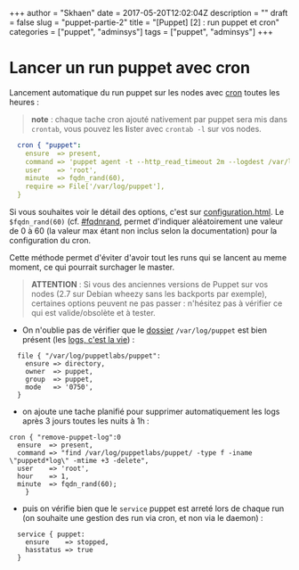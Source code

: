 +++
author = "Skhaen"
date = 2017-05-20T12:02:04Z
description = ""
draft = false
slug = "puppet-partie-2"
title = "[Puppet] [2] : run puppet et cron"
categories = ["puppet", "adminsys"]
tags = ["puppet", "adminsys"]
+++

# Lancer un run puppet avec cron

Lancement automatique du run puppet sur les nodes avec [cron](https://docs.puppet.com/puppet/latest/types/cron.html) toutes les heures :

> **note** : chaque tache cron ajouté nativement par puppet sera mis dans `crontab`, vous pouvez les **l**ister  avec `crontab -l` sur vos nodes. 


```yaml
  cron { "puppet":
    ensure  => present,
    command => 'puppet agent -t --http_read_timeout 2m --logdest /var/log/puppetlabs/puppet/puppet`/bin/date +\\%Y\\%m\\%d\\%H\\%M`.log 1>/dev/null 2>&1',
    user    => 'root',
    minute  => fqdn_rand(60),
    require => File['/var/log/puppet'],
  }
```

Si vous souhaites voir le détail des options, c'est sur [configuration.html](https://docs.puppet.com/puppet/latest/configuration.html#httpreadtimeout). Le `$fqdn_rand(60)` (cf. [#fqdnrand](https://docs.puppet.com/puppet/latest/function.html#fqdnrand), permet d'indiquer aléatoirement une valeur de 0 à 60 (la valeur max étant non inclus selon la documentation) pour la configuration du cron.

Cette méthode permet d'éviter d'avoir tout les runs qui se lancent au meme moment, ce qui pourrait surchager le master.


> **ATTENTION** : Si vous des anciennes versions de Puppet sur vos nodes (2.7 sur Debian wheezy sans les backports par exemple), certaines options peuvent ne pas passer : n'hésitez pas à vérifier ce qui est valide/obsolète et à tester. 




* On n'oublie pas de vérifier que le [dossier](https://docs.puppet.com/puppet/latest/type.html#file) `/var/log/puppet` est bien présent (les [logs, c'est la vie](https://docs.puppet.com/puppet/4.8/services_agent_unix.html#logging)) :


```
  file { "/var/log/puppetlabs/puppet":	
    ensure => directory,
    owner  => puppet, 
    group  => puppet,
    mode   => '0750',
  }
```

* on ajoute une tache planifié pour supprimer automatiquement les logs après 3 jours toutes les nuits à 1h :

```
cron { "remove-puppet-log":0
  ensure  => present,
  command => "find /var/log/puppetlabs/puppet/ -type f -iname \"puppetd*log\" -mtime +3 -delete",
  user    => 'root',
  hour    => 1,
  minute  => fqdn_rand(60);
    }
```

* puis on vérifie bien que le `service` puppet est arreté lors de chaque run (on souhaite une gestion des run via cron, et non via le daemon) :


```
  service { puppet:
    ensure    => stopped, 
    hasstatus => true
  }

```

